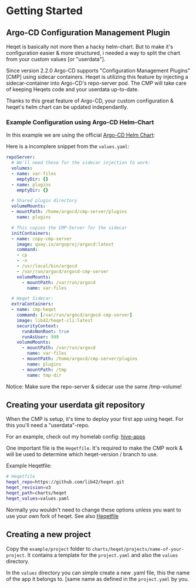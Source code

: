 # Getting Started

## Argo-CD Configuration Management Plugin

Heqet is basically not more then a hacky helm-chart. But to make it's configuration easier & more structured, i needed a way to split the chart from your custom values [or "userdata"].

Since version 2.2.0 Argo-CD supports "Configuration Management Plugins" [CMP] using sidecar containers. Heqet is utilizing this feature by injecting a sidecar-container into Argo-CD's repo-server pod. The CMP will take care of keeping Heqets code and your userdata up-to-date.

Thanks to this great feature of Argo-CD, your custom configuration & heqet's helm chart can be updated independantly.

### Example Configuration using Argo-CD Helm-Chart

In this example we are using the official [Argo-CD Helm Chart](https://github.com/argoproj/argo-helm/tree/master/charts/argo-cd):

Here is a incomplere snippet from the `values.yaml`:

``` yaml
repoServer:
  # We'll need these for the sidecar injection to work:
  volumes:
  - name: var-files
    emptyDir: {}
  - name: plugins
    emptyDir: {}

  # Shared plugin directory
  volumeMounts:
  - mountPath: /home/argocd/cmp-server/plugins
    name: plugins

  # This copies the CMP-Server for the sidecar
  initContainers:
  - name: copy-cmp-server
    image: quay.io/argoproj/argocd:latest
    command:
    - cp
    - -n
    - /usr/local/bin/argocd
    - /var/run/argocd/argocd-cmp-server
    volumeMounts:
      - mountPath: /var/run/argocd
        name: var-files

  # Heqet Sidecar:
  extraContainers:
  - name: cmp-heqet
    command: [/var/run/argocd/argocd-cmp-server]
    image: lib42/heqet-cli:latest
    securityContext:
      runAsNonRoot: true
      runAsUser: 999
    volumeMounts:
      - mountPath: /var/run/argocd
        name: var-files
      - mountPath: /home/argocd/cmp-server/plugins
        name: plugins
      - mountPath: /tmp
        name: tmp-dir
```

Notice: Make sure the repo-server & sidecar use the same /tmp-volume!


## Creating your userdata git repository

When the CMP is setup, it's time to deploy your first app using heqet. For this you'll need a "userdata"-repo. 

For an example, check out my homelab config: [hive-apps](https://github.com/Nold360/hive-apps/)

One important file is the `Heqetfile`. It's required to make the CMP work & will be used to determine which heqet-version / branch to use.

Example Heqetfile:
``` bash
# Heqetfile
heqet_repo=https://github.com/lib42/heqet.git
heqet_revision=v3
heqet_path=charts/heqet
heqet_values=values.yaml
```

Normally you wouldn't need to change these options unless you want to use your own fork of heqet. See also [Heqetfile](/heqet/config/Heqetfile)

## Creating a new project

Copy the `example/project` folder to `charts/heqet/projects/name-of-your-project`. It contains a template for the `project.yaml` and also the `values` directory.

In the `values` directory you can simple create a new .yaml file, this the name of the app it belongs to. [same name as defined in the `project.yaml` by you. 

